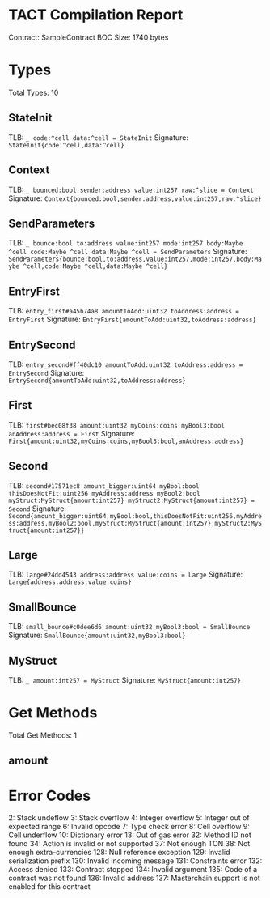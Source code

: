 # TACT Compilation Report
Contract: SampleContract
BOC Size: 1740 bytes

# Types
Total Types: 10

## StateInit
TLB: `_ code:^cell data:^cell = StateInit`
Signature: `StateInit{code:^cell,data:^cell}`

## Context
TLB: `_ bounced:bool sender:address value:int257 raw:^slice = Context`
Signature: `Context{bounced:bool,sender:address,value:int257,raw:^slice}`

## SendParameters
TLB: `_ bounce:bool to:address value:int257 mode:int257 body:Maybe ^cell code:Maybe ^cell data:Maybe ^cell = SendParameters`
Signature: `SendParameters{bounce:bool,to:address,value:int257,mode:int257,body:Maybe ^cell,code:Maybe ^cell,data:Maybe ^cell}`

## EntryFirst
TLB: `entry_first#a45b74a8 amountToAdd:uint32 toAddress:address = EntryFirst`
Signature: `EntryFirst{amountToAdd:uint32,toAddress:address}`

## EntrySecond
TLB: `entry_second#ff40dc10 amountToAdd:uint32 toAddress:address = EntrySecond`
Signature: `EntrySecond{amountToAdd:uint32,toAddress:address}`

## First
TLB: `first#bec08f38 amount:uint32 myCoins:coins myBool3:bool anAddress:address = First`
Signature: `First{amount:uint32,myCoins:coins,myBool3:bool,anAddress:address}`

## Second
TLB: `second#17571ec8 amount_bigger:uint64 myBool:bool thisDoesNotFit:uint256 myAddress:address myBool2:bool myStruct:MyStruct{amount:int257} myStruct2:MyStruct{amount:int257} = Second`
Signature: `Second{amount_bigger:uint64,myBool:bool,thisDoesNotFit:uint256,myAddress:address,myBool2:bool,myStruct:MyStruct{amount:int257},myStruct2:MyStruct{amount:int257}}`

## Large
TLB: `large#24dd4543 address:address value:coins = Large`
Signature: `Large{address:address,value:coins}`

## SmallBounce
TLB: `small_bounce#c0dee6d6 amount:uint32 myBool3:bool = SmallBounce`
Signature: `SmallBounce{amount:uint32,myBool3:bool}`

## MyStruct
TLB: `_ amount:int257 = MyStruct`
Signature: `MyStruct{amount:int257}`

# Get Methods
Total Get Methods: 1

## amount

# Error Codes
2: Stack undeflow
3: Stack overflow
4: Integer overflow
5: Integer out of expected range
6: Invalid opcode
7: Type check error
8: Cell overflow
9: Cell underflow
10: Dictionary error
13: Out of gas error
32: Method ID not found
34: Action is invalid or not supported
37: Not enough TON
38: Not enough extra-currencies
128: Null reference exception
129: Invalid serialization prefix
130: Invalid incoming message
131: Constraints error
132: Access denied
133: Contract stopped
134: Invalid argument
135: Code of a contract was not found
136: Invalid address
137: Masterchain support is not enabled for this contract
